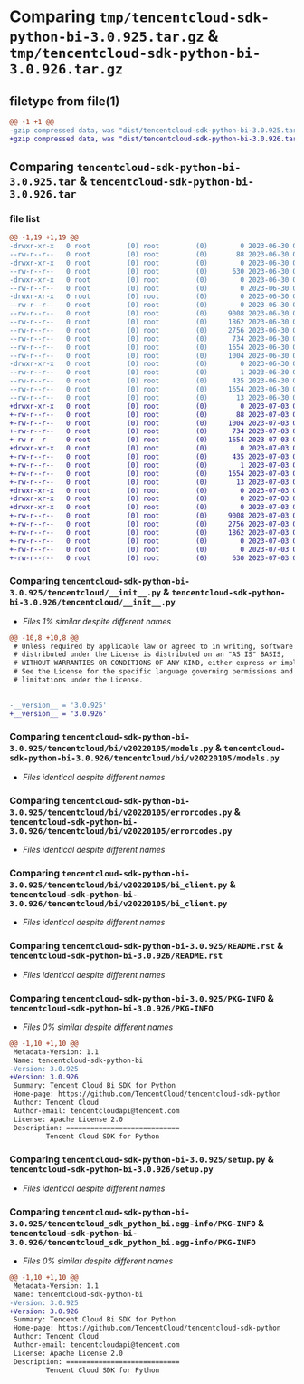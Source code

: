 # Comparing `tmp/tencentcloud-sdk-python-bi-3.0.925.tar.gz` & `tmp/tencentcloud-sdk-python-bi-3.0.926.tar.gz`

## filetype from file(1)

```diff
@@ -1 +1 @@
-gzip compressed data, was "dist/tencentcloud-sdk-python-bi-3.0.925.tar", last modified: Fri Jun 30 02:00:29 2023, max compression
+gzip compressed data, was "dist/tencentcloud-sdk-python-bi-3.0.926.tar", last modified: Mon Jul  3 00:19:18 2023, max compression
```

## Comparing `tencentcloud-sdk-python-bi-3.0.925.tar` & `tencentcloud-sdk-python-bi-3.0.926.tar`

### file list

```diff
@@ -1,19 +1,19 @@
-drwxr-xr-x   0 root         (0) root         (0)        0 2023-06-30 02:00:29.000000 tencentcloud-sdk-python-bi-3.0.925/
--rw-r--r--   0 root         (0) root         (0)       88 2023-06-30 02:00:29.000000 tencentcloud-sdk-python-bi-3.0.925/setup.cfg
-drwxr-xr-x   0 root         (0) root         (0)        0 2023-06-30 02:00:29.000000 tencentcloud-sdk-python-bi-3.0.925/tencentcloud/
--rw-r--r--   0 root         (0) root         (0)      630 2023-06-30 02:00:29.000000 tencentcloud-sdk-python-bi-3.0.925/tencentcloud/__init__.py
-drwxr-xr-x   0 root         (0) root         (0)        0 2023-06-30 02:00:29.000000 tencentcloud-sdk-python-bi-3.0.925/tencentcloud/bi/
--rw-r--r--   0 root         (0) root         (0)        0 2023-06-30 02:00:29.000000 tencentcloud-sdk-python-bi-3.0.925/tencentcloud/bi/__init__.py
-drwxr-xr-x   0 root         (0) root         (0)        0 2023-06-30 02:00:29.000000 tencentcloud-sdk-python-bi-3.0.925/tencentcloud/bi/v20220105/
--rw-r--r--   0 root         (0) root         (0)        0 2023-06-30 02:00:29.000000 tencentcloud-sdk-python-bi-3.0.925/tencentcloud/bi/v20220105/__init__.py
--rw-r--r--   0 root         (0) root         (0)     9008 2023-06-30 02:00:29.000000 tencentcloud-sdk-python-bi-3.0.925/tencentcloud/bi/v20220105/models.py
--rw-r--r--   0 root         (0) root         (0)     1862 2023-06-30 02:00:29.000000 tencentcloud-sdk-python-bi-3.0.925/tencentcloud/bi/v20220105/errorcodes.py
--rw-r--r--   0 root         (0) root         (0)     2756 2023-06-30 02:00:29.000000 tencentcloud-sdk-python-bi-3.0.925/tencentcloud/bi/v20220105/bi_client.py
--rw-r--r--   0 root         (0) root         (0)      734 2023-06-30 02:00:29.000000 tencentcloud-sdk-python-bi-3.0.925/README.rst
--rw-r--r--   0 root         (0) root         (0)     1654 2023-06-30 02:00:29.000000 tencentcloud-sdk-python-bi-3.0.925/PKG-INFO
--rw-r--r--   0 root         (0) root         (0)     1004 2023-06-30 02:00:29.000000 tencentcloud-sdk-python-bi-3.0.925/setup.py
-drwxr-xr-x   0 root         (0) root         (0)        0 2023-06-30 02:00:29.000000 tencentcloud-sdk-python-bi-3.0.925/tencentcloud_sdk_python_bi.egg-info/
--rw-r--r--   0 root         (0) root         (0)        1 2023-06-30 02:00:29.000000 tencentcloud-sdk-python-bi-3.0.925/tencentcloud_sdk_python_bi.egg-info/dependency_links.txt
--rw-r--r--   0 root         (0) root         (0)      435 2023-06-30 02:00:29.000000 tencentcloud-sdk-python-bi-3.0.925/tencentcloud_sdk_python_bi.egg-info/SOURCES.txt
--rw-r--r--   0 root         (0) root         (0)     1654 2023-06-30 02:00:29.000000 tencentcloud-sdk-python-bi-3.0.925/tencentcloud_sdk_python_bi.egg-info/PKG-INFO
--rw-r--r--   0 root         (0) root         (0)       13 2023-06-30 02:00:29.000000 tencentcloud-sdk-python-bi-3.0.925/tencentcloud_sdk_python_bi.egg-info/top_level.txt
+drwxr-xr-x   0 root         (0) root         (0)        0 2023-07-03 00:19:18.000000 tencentcloud-sdk-python-bi-3.0.926/
+-rw-r--r--   0 root         (0) root         (0)       88 2023-07-03 00:19:18.000000 tencentcloud-sdk-python-bi-3.0.926/setup.cfg
+-rw-r--r--   0 root         (0) root         (0)     1004 2023-07-03 00:19:18.000000 tencentcloud-sdk-python-bi-3.0.926/setup.py
+-rw-r--r--   0 root         (0) root         (0)      734 2023-07-03 00:19:18.000000 tencentcloud-sdk-python-bi-3.0.926/README.rst
+-rw-r--r--   0 root         (0) root         (0)     1654 2023-07-03 00:19:18.000000 tencentcloud-sdk-python-bi-3.0.926/PKG-INFO
+drwxr-xr-x   0 root         (0) root         (0)        0 2023-07-03 00:19:18.000000 tencentcloud-sdk-python-bi-3.0.926/tencentcloud_sdk_python_bi.egg-info/
+-rw-r--r--   0 root         (0) root         (0)      435 2023-07-03 00:19:18.000000 tencentcloud-sdk-python-bi-3.0.926/tencentcloud_sdk_python_bi.egg-info/SOURCES.txt
+-rw-r--r--   0 root         (0) root         (0)        1 2023-07-03 00:19:18.000000 tencentcloud-sdk-python-bi-3.0.926/tencentcloud_sdk_python_bi.egg-info/dependency_links.txt
+-rw-r--r--   0 root         (0) root         (0)     1654 2023-07-03 00:19:18.000000 tencentcloud-sdk-python-bi-3.0.926/tencentcloud_sdk_python_bi.egg-info/PKG-INFO
+-rw-r--r--   0 root         (0) root         (0)       13 2023-07-03 00:19:18.000000 tencentcloud-sdk-python-bi-3.0.926/tencentcloud_sdk_python_bi.egg-info/top_level.txt
+drwxr-xr-x   0 root         (0) root         (0)        0 2023-07-03 00:19:18.000000 tencentcloud-sdk-python-bi-3.0.926/tencentcloud/
+drwxr-xr-x   0 root         (0) root         (0)        0 2023-07-03 00:19:18.000000 tencentcloud-sdk-python-bi-3.0.926/tencentcloud/bi/
+drwxr-xr-x   0 root         (0) root         (0)        0 2023-07-03 00:19:18.000000 tencentcloud-sdk-python-bi-3.0.926/tencentcloud/bi/v20220105/
+-rw-r--r--   0 root         (0) root         (0)     9008 2023-07-03 00:19:18.000000 tencentcloud-sdk-python-bi-3.0.926/tencentcloud/bi/v20220105/models.py
+-rw-r--r--   0 root         (0) root         (0)     2756 2023-07-03 00:19:18.000000 tencentcloud-sdk-python-bi-3.0.926/tencentcloud/bi/v20220105/bi_client.py
+-rw-r--r--   0 root         (0) root         (0)     1862 2023-07-03 00:19:18.000000 tencentcloud-sdk-python-bi-3.0.926/tencentcloud/bi/v20220105/errorcodes.py
+-rw-r--r--   0 root         (0) root         (0)        0 2023-07-03 00:19:18.000000 tencentcloud-sdk-python-bi-3.0.926/tencentcloud/bi/v20220105/__init__.py
+-rw-r--r--   0 root         (0) root         (0)        0 2023-07-03 00:19:18.000000 tencentcloud-sdk-python-bi-3.0.926/tencentcloud/bi/__init__.py
+-rw-r--r--   0 root         (0) root         (0)      630 2023-07-03 00:19:18.000000 tencentcloud-sdk-python-bi-3.0.926/tencentcloud/__init__.py
```

### Comparing `tencentcloud-sdk-python-bi-3.0.925/tencentcloud/__init__.py` & `tencentcloud-sdk-python-bi-3.0.926/tencentcloud/__init__.py`

 * *Files 1% similar despite different names*

```diff
@@ -10,8 +10,8 @@
 # Unless required by applicable law or agreed to in writing, software
 # distributed under the License is distributed on an "AS IS" BASIS,
 # WITHOUT WARRANTIES OR CONDITIONS OF ANY KIND, either express or implied.
 # See the License for the specific language governing permissions and
 # limitations under the License.
 
 
-__version__ = '3.0.925'
+__version__ = '3.0.926'
```

### Comparing `tencentcloud-sdk-python-bi-3.0.925/tencentcloud/bi/v20220105/models.py` & `tencentcloud-sdk-python-bi-3.0.926/tencentcloud/bi/v20220105/models.py`

 * *Files identical despite different names*

### Comparing `tencentcloud-sdk-python-bi-3.0.925/tencentcloud/bi/v20220105/errorcodes.py` & `tencentcloud-sdk-python-bi-3.0.926/tencentcloud/bi/v20220105/errorcodes.py`

 * *Files identical despite different names*

### Comparing `tencentcloud-sdk-python-bi-3.0.925/tencentcloud/bi/v20220105/bi_client.py` & `tencentcloud-sdk-python-bi-3.0.926/tencentcloud/bi/v20220105/bi_client.py`

 * *Files identical despite different names*

### Comparing `tencentcloud-sdk-python-bi-3.0.925/README.rst` & `tencentcloud-sdk-python-bi-3.0.926/README.rst`

 * *Files identical despite different names*

### Comparing `tencentcloud-sdk-python-bi-3.0.925/PKG-INFO` & `tencentcloud-sdk-python-bi-3.0.926/PKG-INFO`

 * *Files 0% similar despite different names*

```diff
@@ -1,10 +1,10 @@
 Metadata-Version: 1.1
 Name: tencentcloud-sdk-python-bi
-Version: 3.0.925
+Version: 3.0.926
 Summary: Tencent Cloud Bi SDK for Python
 Home-page: https://github.com/TencentCloud/tencentcloud-sdk-python
 Author: Tencent Cloud
 Author-email: tencentcloudapi@tencent.com
 License: Apache License 2.0
 Description: ============================
         Tencent Cloud SDK for Python
```

### Comparing `tencentcloud-sdk-python-bi-3.0.925/setup.py` & `tencentcloud-sdk-python-bi-3.0.926/setup.py`

 * *Files identical despite different names*

### Comparing `tencentcloud-sdk-python-bi-3.0.925/tencentcloud_sdk_python_bi.egg-info/PKG-INFO` & `tencentcloud-sdk-python-bi-3.0.926/tencentcloud_sdk_python_bi.egg-info/PKG-INFO`

 * *Files 0% similar despite different names*

```diff
@@ -1,10 +1,10 @@
 Metadata-Version: 1.1
 Name: tencentcloud-sdk-python-bi
-Version: 3.0.925
+Version: 3.0.926
 Summary: Tencent Cloud Bi SDK for Python
 Home-page: https://github.com/TencentCloud/tencentcloud-sdk-python
 Author: Tencent Cloud
 Author-email: tencentcloudapi@tencent.com
 License: Apache License 2.0
 Description: ============================
         Tencent Cloud SDK for Python
```

